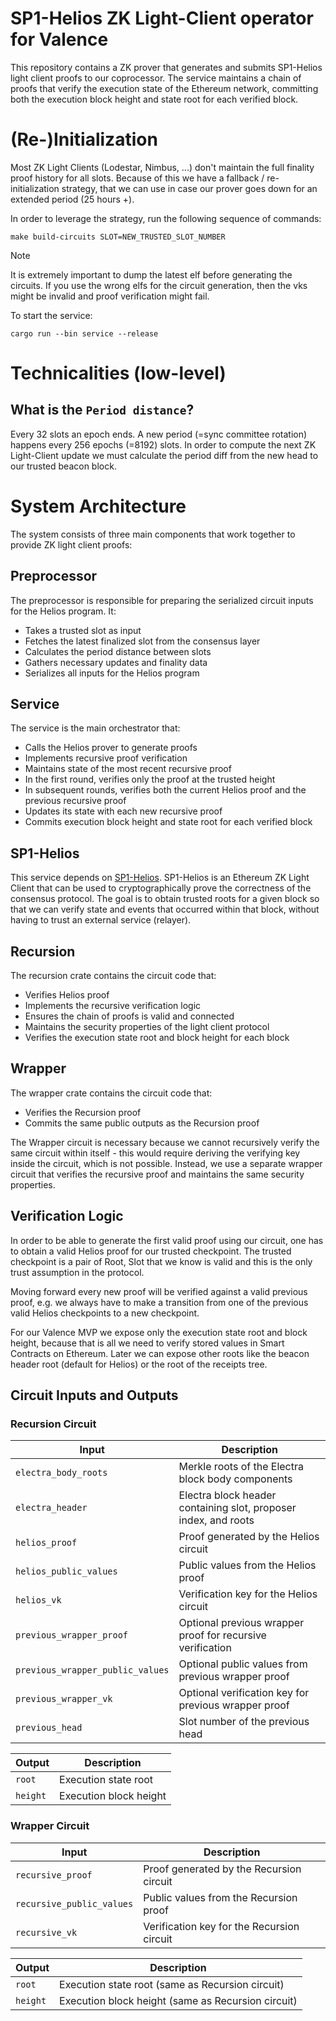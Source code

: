 # SP1-Helios ZK Light-Client operator for Valence
This repository contains a ZK prover that generates and submits SP1-Helios light client proofs
to our coprocessor. The service maintains a chain of proofs that verify the execution state
of the Ethereum network, committing both the execution block height and state root for each
verified block.

# (Re-)Initialization
Most ZK Light Clients (Lodestar, Nimbus, ...) don't maintain the full finality proof history for all slots.
Because of this we have a fallback / re-initialization strategy, that we can use in case our prover goes 
down for an extended period (25 hours +).

In order to leverage the strategy, run the following sequence of commands:

```shell
make build-circuits SLOT=NEW_TRUSTED_SLOT_NUMBER
```

> [!NOTE]
> It is extremely important to dump the latest elf before generating the circuits.
> If you use the wrong elfs for the circuit generation, then the vks might be invalid
> and proof verification might fail.


To start the service:
```shell
cargo run --bin service --release
```

# Technicalities (low-level)

## What is the `Period distance`? 
Every 32 slots an epoch ends. A new period (=sync committee rotation) happens every 256 epochs (=8192) slots.
In order to compute the next ZK Light-Client update we must calculate the period diff from the new head to our
trusted beacon block.

# System Architecture
The system consists of three main components that work together to provide ZK light client proofs:

## Preprocessor
The preprocessor is responsible for preparing the serialized circuit inputs for the Helios program. It:
- Takes a trusted slot as input
- Fetches the latest finalized slot from the consensus layer
- Calculates the period distance between slots
- Gathers necessary updates and finality data
- Serializes all inputs for the Helios program

## Service
The service is the main orchestrator that:
- Calls the Helios prover to generate proofs
- Implements recursive proof verification
- Maintains state of the most recent recursive proof
- In the first round, verifies only the proof at the trusted height
- In subsequent rounds, verifies both the current Helios proof and the previous recursive proof
- Updates its state with each new recursive proof
- Commits execution block height and state root for each verified block

## SP1-Helios
This service depends on [SP1-Helios](https://github.com/succinctlabs/sp1-helios). SP1-Helios is an Ethereum ZK Light Client that can be used
to cryptographically prove the correctness of the consensus protocol. The goal is to obtain trusted roots for a given block so that we can
verify state and events that occurred within that block, without having to trust an external service (relayer).

## Recursion
The recursion crate contains the circuit code that:
- Verifies Helios proof
- Implements the recursive verification logic
- Ensures the chain of proofs is valid and connected
- Maintains the security properties of the light client protocol
- Verifies the execution state root and block height for each block

## Wrapper
The wrapper crate contains the circuit code that:
- Verifies the Recursion proof
- Commits the same public outputs as the Recursion proof

The Wrapper circuit is necessary because we cannot recursively verify the same circuit within itself - this would require deriving the verifying key inside the circuit, which is not possible. Instead, we use a separate wrapper circuit that verifies the recursive proof and maintains the same security properties.

## Verification Logic
In order to be able to generate the first valid proof using our circuit, one has to obtain a valid Helios proof for our trusted checkpoint.
The trusted checkpoint is a pair of Root, Slot that we know is valid and this is the only trust assumption in the protocol.

Moving forward every new proof will be verified against a valid previous proof, e.g. we always have to make a transition from one of the previous
valid Helios checkpoints to a new checkpoint.

For our Valence MVP we expose only the execution state root and block height, because that is all we need to verify stored values in Smart Contracts on Ethereum.
Later we can expose other roots like the beacon header root (default for Helios) or the root of the receipts tree.

## Circuit Inputs and Outputs

### Recursion Circuit
| Input | Description |
|-------|-------------|
| `electra_body_roots` | Merkle roots of the Electra block body components |
| `electra_header` | Electra block header containing slot, proposer index, and roots |
| `helios_proof` | Proof generated by the Helios circuit |
| `helios_public_values` | Public values from the Helios proof |
| `helios_vk` | Verification key for the Helios circuit |
| `previous_wrapper_proof` | Optional previous wrapper proof for recursive verification |
| `previous_wrapper_public_values` | Optional public values from previous wrapper proof |
| `previous_wrapper_vk` | Optional verification key for previous wrapper proof |
| `previous_head` | Slot number of the previous head |

| Output | Description |
|--------|-------------|
| `root` | Execution state root |
| `height` | Execution block height |

### Wrapper Circuit
| Input | Description |
|-------|-------------|
| `recursive_proof` | Proof generated by the Recursion circuit |
| `recursive_public_values` | Public values from the Recursion proof |
| `recursive_vk` | Verification key for the Recursion circuit |

| Output | Description |
|--------|-------------|
| `root` | Execution state root (same as Recursion circuit) |
| `height` | Execution block height (same as Recursion circuit) |